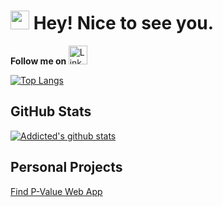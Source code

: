<h1><img src="https://emojis.slackmojis.com/emojis/images/1531849430/4246/blob-sunglasses.gif?1531849430" width="30"/> Hey! Nice to see you.</h1>
<b>Follow me on  </b>
 <a href="https://www.linkedin.com/in/ashutosh-prusty/" target="_blank">
  <img height="30"
    alt="LinkedIn"
    src="https://img.shields.io/badge/LinkedIn-0077B5?style=for-the-badge&logo=linkedin&logoColor=white"
  />
</a>

[![Top Langs](https://github-readme-stats.vercel.app/api/top-langs/?username=prustyashutosh&layout=compact)](https://www.hackerrank.com/ashutoshprusty29)

<h2>GitHub Stats</h2>

[![Addicted's github stats](https://github-readme-stats.vercel.app/api?username=prustyashutosh&count_private=true&show_icons=true&theme=default&hide_rank=false)]()


<h2>Personal Projects</h2>

[Find P-Value Web App](https://p-value-demo.herokuapp.com)


<!--
**Addicted5/Addicted5** is a ✨ _special_ ✨ repository because its `README.md` (this file) appears on your GitHub profile.

[![Addicted's wakatime stats](https://github-readme-stats.vercel.app/api/wakatime?username=addicted)]()

Here are some ideas to get you started:

- 🔭 I’m currently working on ...
- 🌱 I’m currently learning ...
- 👯 I’m looking to collaborate on ...
- 🤔 I’m looking for help with ...
- 💬 Ask me about ...
- 📫 How to reach me: ...
- 😄 Pronouns: ...
- ⚡ Fun fact: ...

-->
